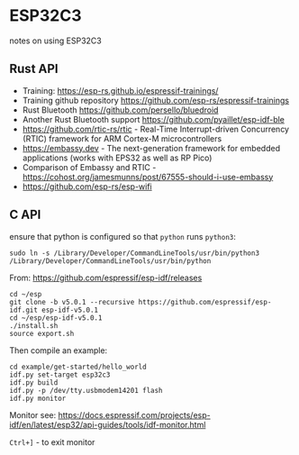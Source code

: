 # ESP32C3
notes on using ESP32C3

## Rust API

* Training: https://esp-rs.github.io/espressif-trainings/
* Training github repository https://github.com/esp-rs/espressif-trainings
* Rust Bluetooth https://github.com/persello/bluedroid
* Another Rust Bluetooth support https://github.com/pyaillet/esp-idf-ble
* https://github.com/rtic-rs/rtic - Real-Time Interrupt-driven Concurrency (RTIC) framework for ARM Cortex-M microcontrollers
* https://embassy.dev - The next-generation framework for embedded applications (works with EPS32 as well as RP Pico)
* Comparison of Embassy and RTIC  - https://cohost.org/jamesmunns/post/67555-should-i-use-embassy
* https://github.com/esp-rs/esp-wifi

## C API

ensure that python is configured so that `python` runs `python3`:

```
sudo ln -s /Library/Developer/CommandLineTools/usr/bin/python3 /Library/Developer/CommandLineTools/usr/bin/python
```

From: <https://github.com/espressif/esp-idf/releases>

```
cd ~/esp
git clone -b v5.0.1 --recursive https://github.com/espressif/esp-idf.git esp-idf-v5.0.1
cd ~/esp/esp-idf-v5.0.1
./install.sh
source export.sh
```

Then compile an example:

```
cd example/get-started/hello_world
idf.py set-target esp32c3
idf.py build
idf.py -p /dev/tty.usbmodem14201 flash
idf.py monitor
```

Monitor see: <https://docs.espressif.com/projects/esp-idf/en/latest/esp32/api-guides/tools/idf-monitor.html>

`Ctrl+]` - to exit monitor
